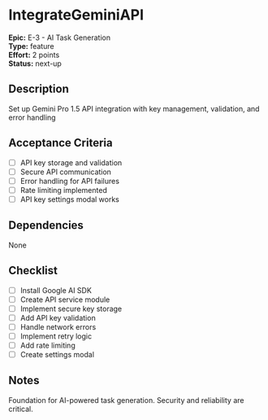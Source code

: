 # IntegrateGeminiAPI

**Epic:** E-3 - AI Task Generation  
**Type:** feature  
**Effort:** 2 points  
**Status:** next-up  

## Description
Set up Gemini Pro 1.5 API integration with key management, validation, and error handling

## Acceptance Criteria
- [ ] API key storage and validation
- [ ] Secure API communication
- [ ] Error handling for API failures
- [ ] Rate limiting implemented
- [ ] API key settings modal works

## Dependencies
None

## Checklist
- [ ] Install Google AI SDK
- [ ] Create API service module
- [ ] Implement secure key storage
- [ ] Add API key validation
- [ ] Handle network errors
- [ ] Implement retry logic
- [ ] Add rate limiting
- [ ] Create settings modal

## Notes
Foundation for AI-powered task generation. Security and reliability are critical. 